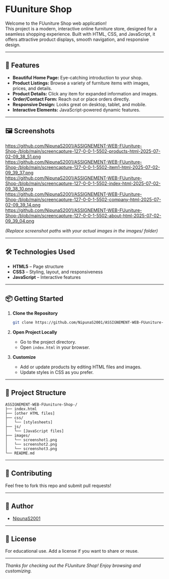 # FUuniture Shop

Welcome to the FUuniture Shop web application!  
This project is a modern, interactive online furniture store, designed for a seamless shopping experience. Built with HTML, CSS, and JavaScript, it offers attractive product displays, smooth navigation, and responsive design.

---

## 🚀 Features

- **Beautiful Home Page:** Eye-catching introduction to your shop.
- **Product Listings:** Browse a variety of furniture items with images, prices, and details.
- **Product Details:** Click any item for expanded information and images.
- **Order/Contact Form:** Reach out or place orders directly.
- **Responsive Design:** Looks great on desktop, tablet, and mobile.
- **Interactive Elements:** JavaScript-powered dynamic features.

---

## 🖼️ Screenshots

https://github.com/NipunaS2001/ASSIGNEMENT-WEB-FUuniture-Shop-/blob/main/screencapture-127-0-0-1-5502-products-html-2025-07-02-09_38_51.png
<br>
https://github.com/NipunaS2001/ASSIGNEMENT-WEB-FUuniture-Shop-/blob/main/screencapture-127-0-0-1-5502-item1-html-2025-07-02-09_39_37.png
<br>
https://github.com/NipunaS2001/ASSIGNEMENT-WEB-FUuniture-Shop-/blob/main/screencapture-127-0-0-1-5502-index-html-2025-07-02-09_38_10.png
<br>
https://github.com/NipunaS2001/ASSIGNEMENT-WEB-FUuniture-Shop-/blob/main/screencapture-127-0-0-1-5502-company-html-2025-07-02-09_39_14.png
<br>
https://github.com/NipunaS2001/ASSIGNEMENT-WEB-FUuniture-Shop-/blob/main/screencapture-127-0-0-1-5502-about-html-2025-07-02-09_39_04.png



*(Replace screenshot paths with your actual images in the images/ folder)*

---

## 🛠️ Technologies Used

- **HTML5** – Page structure
- **CSS3** – Styling, layout, and responsiveness
- **JavaScript** – Interactive features

---

## 📦 Getting Started

1. **Clone the Repository**
   ```bash
   git clone https://github.com/NipunaS2001/ASSIGNEMENT-WEB-FUuniture-Shop-.git
   ```

2. **Open Project Locally**
   - Go to the project directory.
   - Open `index.html` in your browser.

3. **Customize**
   - Add or update products by editing HTML files and images.
   - Update styles in CSS as you prefer.

---

## 📁 Project Structure

```
ASSIGNEMENT-WEB-FUuniture-Shop-/
├── index.html
├── [other HTML files]
├── css/
│   └── [stylesheets]
├── js/
│   └── [JavaScript files]
├── images/
│   └── screenshot1.png
│   └── screenshot2.png
│   └── screenshot3.png
└── README.md
```

---

## 🤝 Contributing

Feel free to fork this repo and submit pull requests!

---

## 👤 Author

- [NipunaS2001](https://github.com/NipunaS2001)

---

## 📄 License

For educational use. Add a license if you want to share or reuse.

---

*Thanks for checking out the FUuniture Shop! Enjoy browsing and customizing.*

